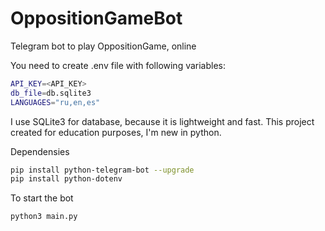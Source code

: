 # OppositionGameBot
Telegram bot to play OppositionGame, online

You need to create .env file with following variables:
```bash
API_KEY=<API_KEY>
db_file=db.sqlite3
LANGUAGES="ru,en,es"
```

I use SQLite3 for database, because it is lightweight and fast.
This project created for education purposes, I'm new in python.

Dependensies
```bash
pip install python-telegram-bot --upgrade
pip install python-dotenv
```

To start the bot
```bash
python3 main.py
```
